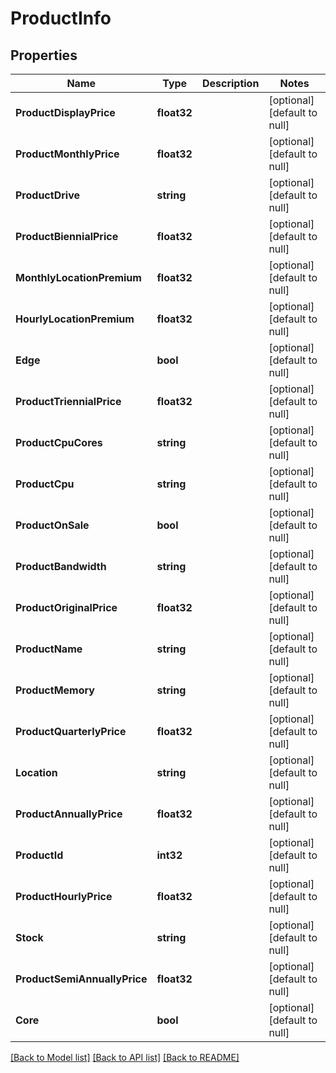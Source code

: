 # ProductInfo

## Properties
Name | Type | Description | Notes
------------ | ------------- | ------------- | -------------
**ProductDisplayPrice** | **float32** |  | [optional] [default to null]
**ProductMonthlyPrice** | **float32** |  | [optional] [default to null]
**ProductDrive** | **string** |  | [optional] [default to null]
**ProductBiennialPrice** | **float32** |  | [optional] [default to null]
**MonthlyLocationPremium** | **float32** |  | [optional] [default to null]
**HourlyLocationPremium** | **float32** |  | [optional] [default to null]
**Edge** | **bool** |  | [optional] [default to null]
**ProductTriennialPrice** | **float32** |  | [optional] [default to null]
**ProductCpuCores** | **string** |  | [optional] [default to null]
**ProductCpu** | **string** |  | [optional] [default to null]
**ProductOnSale** | **bool** |  | [optional] [default to null]
**ProductBandwidth** | **string** |  | [optional] [default to null]
**ProductOriginalPrice** | **float32** |  | [optional] [default to null]
**ProductName** | **string** |  | [optional] [default to null]
**ProductMemory** | **string** |  | [optional] [default to null]
**ProductQuarterlyPrice** | **float32** |  | [optional] [default to null]
**Location** | **string** |  | [optional] [default to null]
**ProductAnnuallyPrice** | **float32** |  | [optional] [default to null]
**ProductId** | **int32** |  | [optional] [default to null]
**ProductHourlyPrice** | **float32** |  | [optional] [default to null]
**Stock** | **string** |  | [optional] [default to null]
**ProductSemiAnnuallyPrice** | **float32** |  | [optional] [default to null]
**Core** | **bool** |  | [optional] [default to null]

[[Back to Model list]](../README.md#documentation-for-models) [[Back to API list]](../README.md#documentation-for-api-endpoints) [[Back to README]](../README.md)


